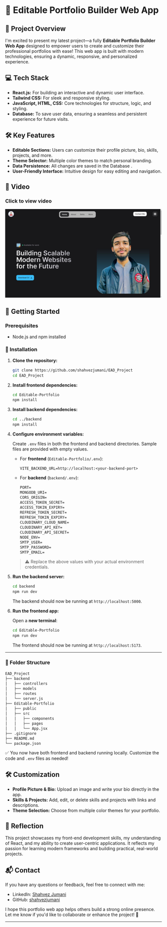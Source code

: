 # 🚀 Editable Portfolio Builder Web App

## 🌟 Project Overview
I'm excited to present my latest project—a fully **Editable Portfolio Builder Web App** designed to empower users to create and customize their professional portfolios with ease! This web app is built with modern technologies, ensuring a dynamic, responsive, and personalized experience.

## 💻 Tech Stack
- **React.js:** For building an interactive and dynamic user interface.
- **Tailwind CSS:** For sleek and responsive styling.
- **JavaScript, HTML, CSS:** Core technologies for structure, logic, and styling.
- **Database:** To save user data, ensuring a seamless and persistent experience for future visits.

## 🛠️ Key Features
- **Editable Sections:** Users can customize their profile picture, bio, skills, projects, and more.
- **Theme Selector:** Multiple color themes to match personal branding.
- **Data Persistence:** All changes are saved in the Database .
- **User-Friendly Interface:** Intuitive design for easy editing and navigation.

## 📸 Video
### Click to view video
[![Watch the Demo](https://github.com/shahvezjumani/Portfolio_builder_web_app/blob/main/video/thumbnail.jpeg)](https://www.linkedin.com/posts/shahvez-jumani_webdevelopment-reactjs-portfolio-activity-7296833787542315008-KdeL?utm_source=share&utm_medium=member_desktop&rcm=ACoAADnd2OYB1n0TfQB8ltq5Xlw3livNWiEtqT4)


## 🚀 Getting Started

### Prerequisites
- Node.js and npm installed

### 🚀 Installation

1. **Clone the repository:**
   ```bash
   git clone https://github.com/shahvezjumani/EAD_Project
   cd EAD_Project
   ```

2. **Install frontend dependencies:**
   ```bash
   cd Editable-Portfolio
   npm install
   ```

3. **Install backend dependencies:**
   ```bash
   cd ../backend
   npm install
   ```

4. **Configure environment variables:**

   Create `.env` files in both the frontend and backend directories. Sample files are provided with empty values.

   - For **frontend** (`Editable-Portfolio/.env`):
     ```env
     VITE_BACKEND_URL=http://localhost:<your-backend-port>
     ```

   - For **backend** (`backend/.env`):
     ```env
     PORT=
     MONGODB_URI=
     CORS_ORIGIN=
     ACCESS_TOKEN_SECRET=
     ACCESS_TOKIN_EXPIRY=
     REFRESH_TOKEN_SECRET=
     REFRESH_TOKIN_EXPIRY=
     CLOUDINARY_CLOUD_NAME=
     CLOUDINARY_API_KEY=
     CLOUDINARY_API_SECRET=
     NODE_ENV=
     SMTP_USER=
     SMTP_PASSWORD=
     SMTP_EMAIL=
     ```

   > ⚠️ Replace the above values with your actual environment credentials.

5. **Run the backend server:**
   ```bash
   cd backend
   npm run dev
   ```
   The backend should now be running at `http://localhost:5000`.

6. **Run the frontend app:**

   Open a **new terminal**:
   ```bash
   cd Editable-Portfolio
   npm run dev
   ```
   The frontend should now be running at `http://localhost:5173`.

---

### 📂 Folder Structure

```
EAD_Project
├── backend
│   ├── controllers
│   ├── models
│   ├── routes
│   └── server.js
├── Editable-Portfolio
│   ├── public
│   ├── src
│   │   ├── components
│   │   ├── pages
│   │   └── App.jsx
├── .gitignore
├── README.md
└── package.json
```

✅ You now have both frontend and backend running locally. Customize the code and `.env` files as needed!

## 🛠️ Customization
- **Profile Picture & Bio:** Upload an image and write your bio directly in the app.
- **Skills & Projects:** Add, edit, or delete skills and projects with links and descriptions.
- **Theme Selection:** Choose from multiple color themes for your portfolio.

## 🧠 Reflection
This project showcases my front-end development skills, my understanding of React, and my ability to create user-centric applications. It reflects my passion for learning modern frameworks and building practical, real-world projects.

## 📬 Contact
If you have any questions or feedback, feel free to connect with me:
- LinkedIn: [Shahvez Jumani](https://www.linkedin.com/in/shahvez-jumani/)
- GitHub: [shahvezjumani](https://github.com/shahvezjumani)

I hope this portfolio web app helps others build a strong online presence. Let me know if you'd like to collaborate or enhance the project! 🚀

---


